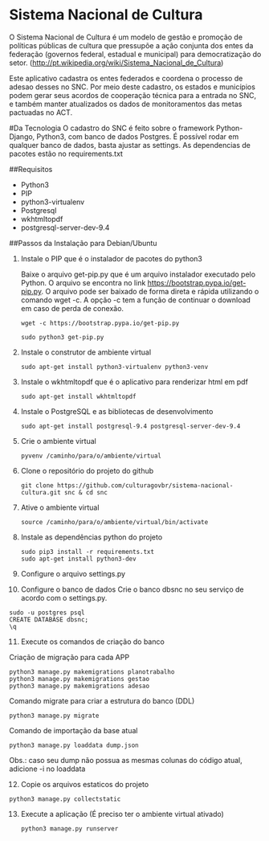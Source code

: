 # Sistema Nacional de Cultura
O Sistema Nacional de Cultura é um modelo de gestão e promoção de políticas públicas de cultura que pressupõe a ação conjunta dos entes da federação (governos federal, estadual e municipal) para democratização do setor. (http://pt.wikipedia.org/wiki/Sistema_Nacional_de_Cultura)

Este aplicativo cadastra os entes federados e coordena o processo de adesao desses no SNC. Por meio deste cadastro, os estados e municípios podem gerar seus acordos de cooperação técnica para a entrada no SNC, e também manter atualizados os dados de monitoramentos das metas pactuadas no ACT.

#Da Tecnologia
O cadastro do SNC é feito sobre o framework Python-Django, Python3, com banco de dados Postgres. É possível rodar em qualquer banco de dados, basta ajustar as settings.
As dependencias de pacotes estão no requirements.txt


##Requisitos

* Python3
* PIP
* python3-virtualenv
* Postgresql
* wkhtmltopdf
* postgresql-server-dev-9.4

##Passos da Instalação para Debian/Ubuntu

1. Instale o PIP que é o instalador de pacotes do python3

    Baixe o arquivo get-pip.py que é um arquivo instalador executado pelo Python. O arquivo se encontra no link https://bootstrap.pypa.io/get-pip.py. 
O arquivo pode ser baixado de forma direta e rápida utilizando o comando wget -c. A opção -c tem a função de continuar o download em caso de perda de conexão.

    ```
    wget -c https://bootstrap.pypa.io/get-pip.py

    sudo python3 get-pip.py
    ```

2. Instale o construtor de ambiente virtual
    ```
    sudo apt-get install python3-virtualenv python3-venv
    ```

3. Instale o wkhtmltopdf que é o aplicativo para renderizar html em pdf 
    ```
    sudo apt-get install wkhtmltopdf
    ```

4. Instale o PostgreSQL e as bibliotecas de desenvolvimento
    ```
    sudo apt-get install postgresql-9.4 postgresql-server-dev-9.4
 
    ```    
5. Crie o ambiente virtual
    ```
    pyvenv /caminho/para/o/ambiente/virtual
 
    ```    
6. Clone o repositório do projeto do github
    ```
    git clone https://github.com/culturagovbr/sistema-nacional-cultura.git snc & cd snc

    ```
    
7. Ative o ambiente virtual
    ```
    source /caminho/para/o/ambiente/virtual/bin/activate

    ```

8. Instale as dependências python do projeto
    ```
    sudo pip3 install -r requirements.txt
    sudo apt-get install python3-dev
    ```
9. Configure o arquivo settings.py

10. Configure o banco de dados
Crie o banco dbsnc no seu serviço de acordo com o settings.py.
```
sudo -u postgres psql
CREATE DATABASE dbsnc;
\q
```

11. Execute os comandos de criação do banco

Criação de migração para cada APP
```
python3 manage.py makemigrations planotrabalho
python3 manage.py makemigrations gestao
python3 manage.py makemigrations adesao
```
Comando migrate para criar a estrutura do banco (DDL)
```
python3 manage.py migrate
```
Comando de importação da base atual
```
python3 manage.py loaddata dump.json
```
Obs.: caso seu dump não possua as mesmas colunas do código atual, adicione -i no loaddata

12. Copie os arquivos estaticos do projeto
```
python3 manage.py collectstatic
```

13. Execute a aplicação (É preciso ter o ambiente virtual ativado)
    ```
    python3 manage.py runserver

    ```

